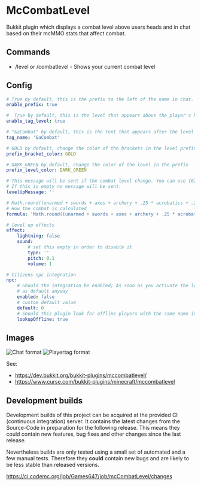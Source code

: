 # McCombatLevel

Bukkit plugin which displays a combat level above users heads and in chat based on their mcMMO stats that
affect combat.

## Commands

* /level or /combatlevel - Shows your current combat level

## Config

```Yaml
# True by default, this is the prefix to the left of the name in chat.
enable_prefix: true

#  True by default, this is the level that appears above the player's head
enable_tag_level: true

# "&aCombat" by default, this is the text that appears after the level above the player's head
tag_name: '&aCombat'

# GOLD by default, change the color of the brackets in the level prefix
prefix_bracket_color: GOLD

# DARK_GREEN by default, change the color of the level in the prefix
prefix_level_color: DARK_GREEN

# This message will be sent if the combat level change. You can use {0} for the old level and {1} for the new level
# If this is empty no message will be sent.
levelUpMessage: ''

# Math.round((unarmed + swords + axes + archery + .25 * acrobatics + .25 * taming) / 45) by default
# How the combat is calculated
formula: 'Math.round((unarmed + swords + axes + archery + .25 * acrobatics + .25 * taming) / 45)'

# level up effects
effect:
    lightning: false
    sound:
        # set this empty in order to disable it
        type: ''
        pitch: 0.1
        volume: 1

# Citizens npc integration
npc:
    # Should the integration be enabled; As soon as you activate the level feature the client will give them 0
    # as default anyway
    enabled: false
    # custom default value
    default: 0
    # Should this plugin look for offline players with the same name in the mcMMO database
    lookupOffline: true
```

## Images

![Chat format](https://i.imgur.com/J6M4ncp.png)
![Playertag format](https://i.imgur.com/tc1ikCH.png)

See:
* https://dev.bukkit.org/bukkit-plugins/mccombatlevel/
* https://www.curse.com/bukkit-plugins/minecraft/mccombatlevel

## Development builds

Development builds of this project can be acquired at the provided CI (continuous integration) server. It contains the
latest changes from the Source-Code in preparation for the following release. This means they could contain new
features, bug fixes and other changes since the last release.

Nevertheless builds are only tested using a small set of automated and a few manual tests. Therefore they **could**
contain new bugs and are likely to be less stable than released versions.

https://ci.codemc.org/job/Games647/job/mcCombatLevel/changes
